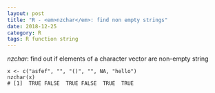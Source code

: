 ```yaml
---
layout: post
title: "R - <em>nzchar</em>: find non empty strings"
date: 2018-12-25
category: R
tags: R function string
---
```


<em>nzchar</em>: find out if elements of a character vector are non-empty string


```
x <- c("asfef", "", "()", "", NA, "hello")
nzchar(x)
# [1]  TRUE FALSE  TRUE FALSE  TRUE  TRUE
```
